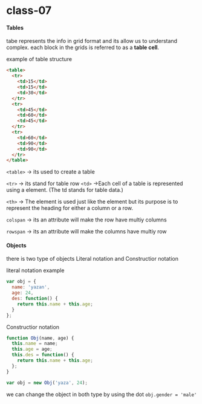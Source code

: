# class-07

#### Tables

tabe represents the info in grid format and its allow us to understand complex.
each block in the grids is referred to as a **table cell**.

example of table structure

```html
<table>
  <tr>
    <td>15</td>
    <td>15</td>
    <td>30</td>
  </tr>
  <tr>
    <td>45</td>
    <td>60</td>
    <td>45</td>
  </tr>
  <tr>
    <td>60</td>
    <td>90</td>
    <td>90</td>
  </tr>
</table>
```

`<table>` -> its used to create a table

`<tr>` -> its stand for table row
`<td>` ->Each cell of a table is
represented using a <td>
element. (The td stands for
table data.)

`<th>` -> The <th> element is used just like the <td> element but its
purpose is to represent the heading for either a column or
a row.

`colspan` -> its an attribute will make the row have multiy columns

`rowspan` -> its an attribute will make the columns have multiy row

#### Objects

there is two type of objects Literal notation and Constructior notation

literal notation example

```javascript
var obj = {
  name: 'yazan',
  age: 24,
  des: function() {
    return this.name + this.age;
  }
};
```

Constructior notation

```javascript
function Obj(name, age) {
  this.name = name;
  this.age = age;
  this.des = function() {
    return this.name + this.age;
  };
}

var obj = new Obj('yaza', 24);
```
we can change the object in both type by using the dot `obj.gender = 'male'`